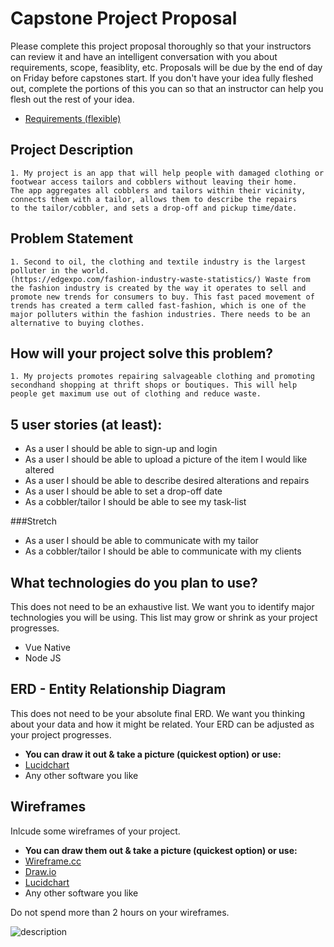 # Capstone Project Proposal

Please complete this project proposal thoroughly so that your instructors can review it and have an intelligent conversation with you about requirements, scope, feasiblity, etc. Proposals will be due by the end of day on Friday before capstones start. If you don't have your idea fully fleshed out, complete the portions of this you can so that an instructor can help you flesh out the rest of your idea.

* [Requirements (flexible)](https://gist.github.com/matt-winzer/745abaadb509371dfee2a756c8da0c5e)

## Project Description

    1. My project is an app that will help people with damaged clothing or footwear access tailors and cobblers without leaving their home.    The app aggregates all cobblers and tailors within their vicinity, connects them with a tailor, allows them to describe the repairs     to the tailor/cobbler, and sets a drop-off and pickup time/date.

## Problem Statement

    1. Second to oil, the clothing and textile industry is the largest polluter in the world.                           (https://edgexpo.com/fashion-industry-waste-statistics/) Waste from the fashion industry is created by the way it operates to sell and  promote new trends for consumers to buy. This fast paced movement of trends has created a term called fast-fashion, which is one of the major polluters within the fashion industries. There needs to be an alternative to buying clothes. 

## How will your project solve this problem?

    1. My projects promotes repairing salvageable clothing and promoting secondhand shopping at thrift shops or boutiques. This will help people get maximum use out of clothing and reduce waste. 

## 5 user stories (at least):

* As a user I should be able to sign-up and login
* As a user I should be able to upload a picture of the item I would like altered
* As a user I should be able to describe desired alterations and repairs
* As a user I should be able to set a drop-off date 
* As a cobbler/tailor I should be able to see my task-list 

###Stretch
* As a user I should be able to communicate with my tailor
* As a cobbler/tailor I should be able to communicate with my clients

## What technologies do you plan to use?

This does not need to be an exhaustive list. We want you to identify major technologies you will be using. This list may grow or shrink as your project progresses.

* Vue Native 
* Node JS

## ERD - Entity Relationship Diagram

This does not need to be your absolute final ERD. We want you thinking about your data and how it might be related. Your ERD can be adjusted as your project progresses. 
* **You can draw it out & take a picture (quickest option) or use:**
* [Lucidchart](https://www.lucidchart.com/)
* Any other software you like





## Wireframes

Inlcude some wireframes of your project.
* **You can draw them out & take a picture (quickest option) or use:**
* [Wireframe.cc](https://wireframe.cc/)
* [Draw.io](https://www.draw.io/)
* [Lucidchart](https://www.lucidchart.com/)
* Any other software you like

Do not spend more than 2 hours on your wireframes.

![description](https://i.imgur.com/4z6PIJ7.png)
